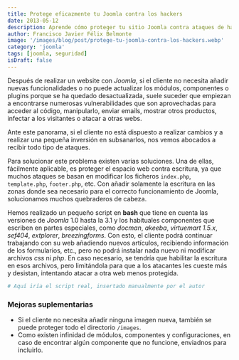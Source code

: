 ```yaml
---
title: Protege eficazmente tu Joomla contra los hackers
date: 2013-05-12
description: Aprende cómo proteger tu sitio Joomla contra ataques de hackers mediante técnicas de seguridad y un script en bash que limita la escritura en archivos clave.
author: Francisco Javier Félix Belmonte
image: '/images/blog/post/protege-tu-joomla-contra-los-hackers.webp'
category: 'joomla'
tags: [joomla, seguridad]
isDraft: false
---
```


Después de realizar un website con *Joomla*, si el cliente no necesita añadir nuevas funcionalidades o no puede actualizar los módulos, componentes o plugins porque se ha quedado desactualizada, suele suceder que empiezan a encontrarse numerosas vulnerabilidades que son aprovechadas para acceder al código, manipularlo, enviar emails, mostrar otros productos, infectar a los visitantes o atacar a otras webs.

Ante este panorama, si el cliente no está dispuesto a realizar cambios y a realizar una pequeña inversión en subsanarlos, nos vemos abocados a recibir todo tipo de ataques.

Para solucionar este problema existen varias soluciones. Una de ellas, fácilmente aplicable, es proteger el espacio web contra escritura, ya que muchos ataques se basan en modificar los ficheros `index.php`, `template.php`, `footer.php`, etc. Con añadir solamente la escritura en las zonas donde sea necesario para el correcto funcionamiento de Joomla, solucionamos muchos quebraderos de cabeza.

Hemos realizado un pequeño script en **bash** que tiene en cuenta las versiones de *Joomla* 1.0 hasta la 3.1 y los habituales componentes que escriben en partes especiales, como *docman*, *akeeba*, *virtuemart 1.5.x*, *sef404*, *extplorer*, *breezingforms*.
Con esto, el cliente podrá continuar trabajando con su web añadiendo nuevos artículos, recibiendo información de los formularios, etc., pero no podrá instalar nada nuevo ni modificar archivos *css* ni *php*. En caso necesario, se tendría que habilitar la escritura en esos archivos, pero limitándola para que a los atacantes les cueste más y desistan, intentando atacar a otra web menos protegida.

```bash
# Aquí iría el script real, insertado manualmente por el autor
```

### Mejoras suplementarias

- Si el cliente no necesita añadir ninguna imagen nueva, también se puede proteger todo el directorio `/images`.
- Como existen infinidad de módulos, componentes y configuraciones, en caso de encontrar algún componente que no funcione, enviadnos para incluirlo.
